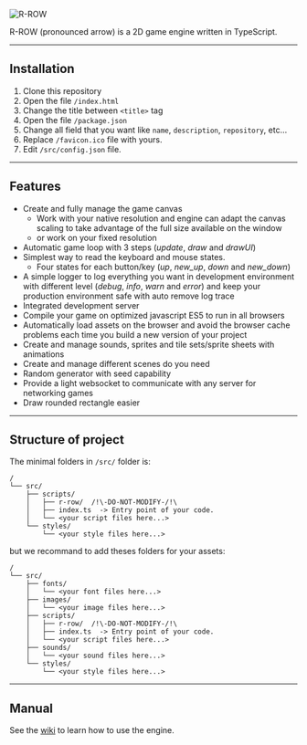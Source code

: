 ![R-ROW](/favicon.ico 'R-ROW')

R-ROW (pronounced arrow) is a 2D game engine written in TypeScript.

---

## Installation

1. Clone this repository
2. Open the file `/index.html`
3. Change the title between `<title>` tag
4. Open the file `/package.json`
5. Change all field that you want like `name`, `description`, `repository`, etc...
6. Replace `/favicon.ico` file with yours.
7. Edit `/src/config.json` file.

---

## Features

- Create and fully manage the game canvas
  - Work with your native resolution and engine can adapt the canvas scaling to take advantage of the full size available on the window
  - or work on your fixed resolution
- Automatic game loop with 3 steps (_update_, _draw_ and _drawUI_)
- Simplest way to read the keyboard and mouse states.
  - Four states for each button/key (_up_, _new_up_, _down_ and _new_down_)
- A simple logger to log everything you want in development environment with different level (_debug_, _info_, _warn_ and _error_) and keep your production environment safe with auto remove log trace
- Integrated development server
- Compile your game on optimized javascript ES5 to run in all browsers
- Automatically load assets on the browser and avoid the browser cache problems each time you build a new version of your project
- Create and manage sounds, sprites and tile sets/sprite sheets with animations
- Create and manage different scenes do you need
- Random generator with seed capability
- Provide a light websocket to communicate with any server for networking games
- Draw rounded rectangle easier

---

## Structure of project

The minimal folders in `/src/` folder is:

```text
/
└── src/
    ├── scripts/
    │   ├── r-row/  /!\-DO-NOT-MODIFY-/!\
    │   ├── index.ts  -> Entry point of your code.
    │   └── <your script files here...>
    └── styles/
        └── <your style files here...>
```

but we recommand to add theses folders for your assets:

```text
/
└── src/
    ├── fonts/
    │   └── <your font files here...>
    ├── images/
    │   └── <your image files here...>
    ├── scripts/
    │   ├── r-row/  /!\-DO-NOT-MODIFY-/!\
    │   ├── index.ts  -> Entry point of your code.
    │   └── <your script files here...>
    ├── sounds/
    │   └── <your sound files here...>
    └── styles/
        └── <your style files here...>
```

---

## Manual

See the [wiki](https://github.com/TheMenerv/r-row/wiki) to learn how to use the engine.
